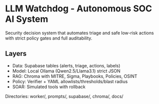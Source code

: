 # LLM Watchdog - Autonomous SOC AI System

Security decision system that automates triage and safe low-risk actions with strict policy gates and full auditability.

## Layers
- Data: Supabase tables (alerts, triage, actions, labels)
- Model: Local Ollama (Qwen2.5/Llama3.1) strict JSON
- RAG: Chroma with MITRE, Sigma, Playbooks, Policies, OSINT
- Policy: Verifier + YAML allowlists/thresholds/blast radius
- SOAR: Simulated tools with rollback

Directories: worker/, prompts/, supabase/, chroma/, docs/
